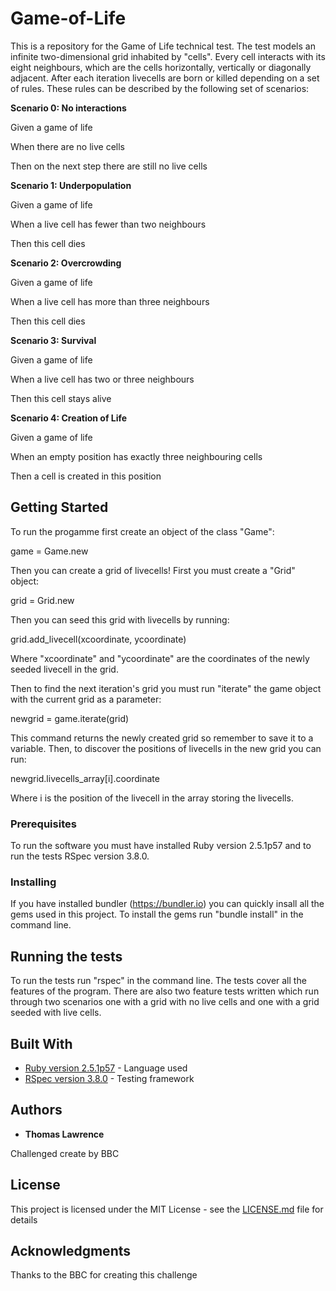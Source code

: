 # Game-of-Life

This is a repository for the Game of Life technical test. The test models an infinite two-dimensional grid inhabited by "cells". Every cell interacts with its eight neighbours, which are the cells horizontally, vertically or diagonally adjacent. After each iteration livecells are born or killed depending on a set of rules. These rules can be described by the following set of scenarios: 

**Scenario 0: No interactions**

Given a game of life 

When there are no live cells 

Then on the next step there are still no live cells


**Scenario 1: Underpopulation**

Given a game of life 

When a live cell has fewer than two neighbours 

Then this cell dies

**Scenario 2: Overcrowding**

Given a game of life 

When a live cell has more than three neighbours 

Then this cell dies

**Scenario 3: Survival**

Given a game of life 

When a live cell has two or three neighbours

Then this cell stays alive

**Scenario 4: Creation of Life**

Given a game of life 

When an empty position has exactly three neighbouring cells 

Then a cell is created in this position

## Getting Started

To run the progamme first create an object of the class "Game":

game = Game.new

Then you can create a grid of livecells! First you must create a "Grid" object:

grid = Grid.new

Then you can seed this grid with livecells by running:

grid.add_livecell(xcoordinate, ycoordinate)

Where "xcoordinate" and "ycoordinate" are the coordinates of the newly seeded livecell in the grid.

Then to find the next iteration's grid you must run "iterate" the game object with the current grid as a parameter:

newgrid = game.iterate(grid)

This command returns the newly created grid so remember to save it to a variable. Then, to discover the positions of livecells in the new grid you can run:

newgrid.livecells_array[i].coordinate

Where i is the position of the livecell in the array storing the livecells.


### Prerequisites

To run the software you must have installed Ruby version 2.5.1p57 and to run the tests RSpec version 3.8.0.

### Installing

If you have installed bundler (https://bundler.io) you can quickly insall all the gems used in this project. To install the gems run "bundle install" in the command line.

## Running the tests

To run the tests run "rspec" in the command line. The tests cover all the features of the program. There are also two feature tests written which run through two scenarios one with a grid with no live cells and one with a grid seeded with live cells.

## Built With

* [Ruby version 2.5.1p57](http://www.dropwizard.io/1.0.2/docs/) - Language used
* [RSpec version 3.8.0](http://rspec.info) - Testing framework

## Authors

* **Thomas Lawrence**

Challenged create by BBC

## License

This project is licensed under the MIT License - see the [LICENSE.md](LICENSE.md) file for details

## Acknowledgments

Thanks to the BBC for creating this challenge
